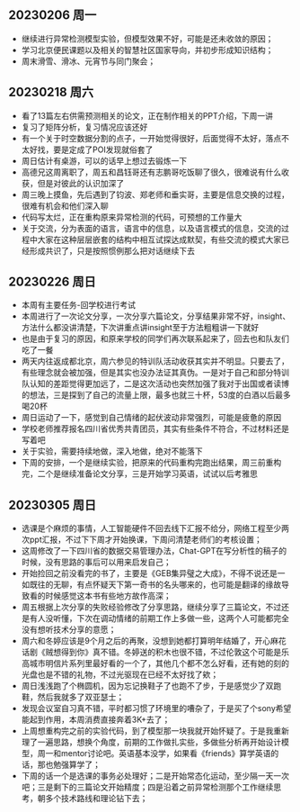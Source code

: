 ## 20230206 周一

- 继续进行异常检测模型实验，但模型效果不好，可能是还未收敛的原因；
- 学习北京便民课题以及相关的智慧社区国家导向，并初步形成知识结构；
- 周末滑雪、滑冰、元宵节与同门聚会；

## 20230218 周六

- 看了13篇左右供需预测相关的论文，正在制作相关的PPT介绍，下周一讲
- 复习了矩阵分析，复习情况应该还好
- 有一个关于时空数据分割的点子，一开始觉得很好，后面觉得不太好，落点不太好找，要是定成了POI发现就俗套了
- 周日估计有桌游，可以的话早上想过去锻炼一下
- 高德兄这周离职了，周五和昌钰哥还有志鹏哥吃饭聊了很久，很难说有什么收获，但是对彼此的认识加深了
- 周三晚上摸鱼，先后遇到了钧波、郑老师和垂实哥，主要是信息交换的过程，很难有机会和他们深入聊
- 代码写太烂，正在重构原来异常检测的代码，可预想的工作量大
- 关于交流，分为表面的语言，语言中的信息，以及语言模式的信息，交流的过程中大家在这种层层嵌套的结构中相互试探达成默契，有些交流的模式大家已经形成共识了，只是按照惯例那么把对话继续下去

## 20230226 周日

- 本周有主要任务-回学校进行考试
- 本周进行了一次论文分享，一次分享六篇论文，分享结果非常不好，insight、方法什么都没讲清楚，下次讲重点讲insight至于方法粗粗讲一下就好
- 也是由于复习的原因，和原来学校的同学们再次联系起来了，回去也和队友们吃了一餐
- 两天内往返成都北京，周六参见的特训队活动收获其实并不明显。只要去了，有些理念就会被加强，但是其实也没办法证其真伪。一是对于自己和部分特训队认知的差距觉得更加远了，二是这次活动也突然加强了我对于出国或者读博的想法，三是探到了自己的流量上限，最多也就三十杯，53度的白酒以后最多喝20杯
- 周日运动了一下，感觉到自己情绪的起伏波动非常强烈，可能是疲惫的原因
- 学校老师推荐报名四川省优秀共青团员，其实有些条件不符合，不过材料还是写着吧
- 关于实验，需要持续地做，深入地做，绝对不能落下
- 下周的安排，一个是继续实验，把原来的代码重构完跑出结果，周三前重构完，二个是继续准备论文分享，三是开始学习英语，试试以后考雅思

## 20230305 周日

- 选课是个麻烦的事情，人工智能硬件不回去线下汇报不给分，网络工程至少两次ppt汇报，不过下下周才开始换课，下周问清楚老师们的考核设置；
- 这周修改了一下四川省的数据交易管理办法，Chat-GPT在写分析性的稿子的时候，没有思路的事后可以用来启发自己；
- 开始捡回之前没看完的书了，主要是《GEB集异璧之大成》，不得不说还是一如既往的无聊，有点怀疑天下第一奇书的名头哪来的，也可能是翻译的缘故导致看的时候感觉这本书有些地方故作高深；
- 周五根据上次分享的失败经验修改了分享思路，继续分享了三篇论文，不过还是有人没听懂，下次在调动情绪的前期工作上多做一些，这两个人可能都完全没有想听技术分享的意愿；
- 周六和冬婷应该是9个月之后的再聚，没想到她都打算明年结婚了，开心麻花话剧《贼想得到你》真不错。冬婷送的积木也很不错，不过伦敦这个可能是乐高城市明信片系列里最好看的一个了，其他几个都不怎么好看，还有她的刻的光盘也是不错的礼物，不过光驱现在已经不太好找了欸；
- 周日浅浅跑了个椭圆机，因为忘记换鞋子了也跑不了步，于是感觉少了双跑鞋，然后我就多了双亚瑟士；
- 发现会议室自习真不错，平时都习惯了环境里的嘈杂了，于是买了个sony希望能起到作用，本周消费直接奔着3K+去了；
- 上周想重构完之前的实验代码，到了模型那一块我就开始怀疑了。于是我重新理了一遍思路，想换个角度，前期的工作做扎实些，多做些分析再开始设计模型，周一和mentor讨论吧。英语基本没学，如果看《friends》算学英语的话，那也勉强算学了；
- 下周的话一个是选课的事务必处理好；二是开始常态化运动，至少隔一天一次吧；三是剩下的三篇论文开始精度；四是沿着之前异常检测那个工作继续思考，朝多个技术路线和理论钻下去；
